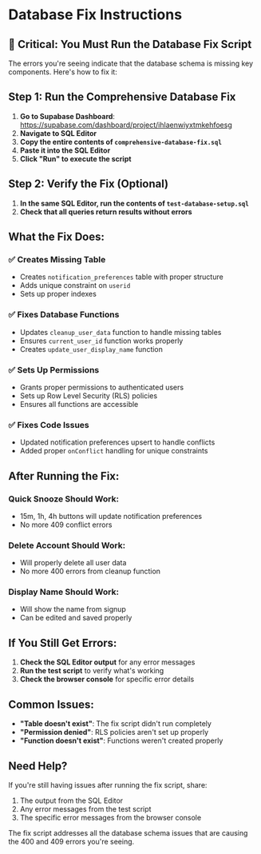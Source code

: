 # Database Fix Instructions

## 🚨 **Critical: You Must Run the Database Fix Script**

The errors you're seeing indicate that the database schema is missing key components. Here's how to fix it:

## **Step 1: Run the Comprehensive Database Fix**

1. **Go to Supabase Dashboard**: https://supabase.com/dashboard/project/ihlaenwiyxtmkehfoesg
2. **Navigate to SQL Editor**
3. **Copy the entire contents of `comprehensive-database-fix.sql`**
4. **Paste it into the SQL Editor**
5. **Click "Run" to execute the script**

## **Step 2: Verify the Fix (Optional)**

1. **In the same SQL Editor, run the contents of `test-database-setup.sql`**
2. **Check that all queries return results without errors**

## **What the Fix Does:**

### ✅ **Creates Missing Table**
- Creates `notification_preferences` table with proper structure
- Adds unique constraint on `userid`
- Sets up proper indexes

### ✅ **Fixes Database Functions**
- Updates `cleanup_user_data` function to handle missing tables
- Ensures `current_user_id` function works properly
- Creates `update_user_display_name` function

### ✅ **Sets Up Permissions**
- Grants proper permissions to authenticated users
- Sets up Row Level Security (RLS) policies
- Ensures all functions are accessible

### ✅ **Fixes Code Issues**
- Updated notification preferences upsert to handle conflicts
- Added proper `onConflict` handling for unique constraints

## **After Running the Fix:**

### **Quick Snooze Should Work:**
- 15m, 1h, 4h buttons will update notification preferences
- No more 409 conflict errors

### **Delete Account Should Work:**
- Will properly delete all user data
- No more 400 errors from cleanup function

### **Display Name Should Work:**
- Will show the name from signup
- Can be edited and saved properly

## **If You Still Get Errors:**

1. **Check the SQL Editor output** for any error messages
2. **Run the test script** to verify what's working
3. **Check the browser console** for specific error details

## **Common Issues:**

- **"Table doesn't exist"**: The fix script didn't run completely
- **"Permission denied"**: RLS policies aren't set up properly
- **"Function doesn't exist"**: Functions weren't created properly

## **Need Help?**

If you're still having issues after running the fix script, share:
1. The output from the SQL Editor
2. Any error messages from the test script
3. The specific error messages from the browser console

The fix script addresses all the database schema issues that are causing the 400 and 409 errors you're seeing.
